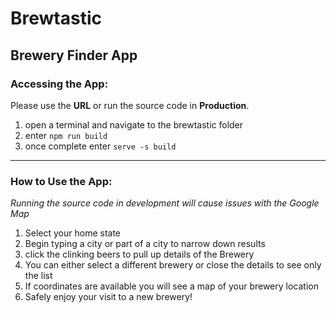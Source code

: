 # Brewtastic
## Brewery Finder App

### Accessing the App:
Please use the **URL** or run the source code in **Production**.
1. open a terminal and navigate to the brewtastic folder
2. enter `npm run build`
3. once complete enter `serve -s build`
---
### How to Use the App:
*Running the source code in development will cause issues with the Google Map*

1. Select your home state
2. Begin typing a city or part of a city to narrow down results
3. click the clinking beers to pull up details of the Brewery
4. You can either select a different brewery or close the details to see only the list
5. If coordinates are available you will see a map of your brewery location
6. Safely enjoy your visit to a new brewery!



